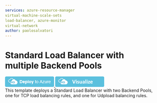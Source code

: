 ```yaml
---
services: azure-resource-manager
virtual-machine-scale-sets
load-balancer, azure-monitor
virtual-network
author: paolosalvatori
---
```


# Standard Load Balancer with multiple Backend Pools #
<a href="https://portal.azure.com/#create/Microsoft.Template/uri/https%3A%2F%2Fraw.githubusercontent.com%2Fpaolosalvatori%2Fstandard-load-balancer%2Fmaster%2Fazuredeploy.json" rel="nofollow">
<img src="https://raw.githubusercontent.com/Azure/azure-quickstart-templates/master/1-CONTRIBUTION-GUIDE/images/deploytoazure.png" style="max-width:100%;">
</a>
<a href="http://armviz.io/#/?load=https%3A%2F%2Fraw.githubusercontent.com%2Fpaolosalvatori%2Fstandard-load-balancer%2Fmaster%2Fazuredeploy.json" rel="nofollow">
<img src="https://raw.githubusercontent.com/Azure/azure-quickstart-templates/master/1-CONTRIBUTION-GUIDE/images/visualizebutton.png" style="max-width:100%;">
</a>
<br>
This template deploys a Standard Load Balancer with two Backend Pools, one for TCP load balancing rules, and one for Udpload balancing rules.